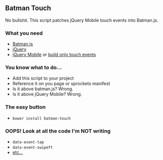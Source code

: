 ## Batman Touch

No bullshit.  This script patches jQuery Mobile touch events into Batman.js.

### What you need
- [Batman.js](https://github.com/batmanjs/batman)
- [jQuery](http://jquery.com/)
- [jQuery Mobile](http://jquerymobile.com/download/) or [build only touch
  events](http://jquerymobile.com/download-builder/)

### You know what to do...
- Add this script  to your project
- Reference it on you page or sprockets manifest
- Is it above batman.js? Wrong.
- Is it above jQuery Mobile? Wrong.

### The easy button
- `bower install batman-touch`

### OOPS! Look at all the code I'm NOT writing
- `data-event-tap`
- `data-event-swipeft`
- [etc...](http://api.jquerymobile.com/category/events/)
